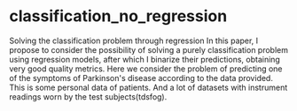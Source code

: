 # classification_no_regression
Solving the classification problem through regression
In this paper, I propose to consider the possibility of solving a purely classification problem using regression models, after which I binarize their predictions, obtaining very good quality metrics.
Here we consider the problem of predicting one of the symptoms of Parkinson's disease according to the data provided. This is some personal data of patients. And a lot of datasets with instrument readings worn by the test subjects(tdsfog).
